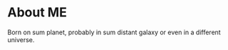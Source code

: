 # **About ME**

Born on sum planet, probably in sum distant galaxy or even in a different universe. 